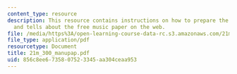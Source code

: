 ```yaml
---
content_type: resource
description: This resource contains instructions on how to prepare the music notations,
  and tells about the free music paper on the web.
file: /media/https%3A/open-learning-course-data-rc.s3.amazonaws.com/21m-301-harmony-and-counterpoint-i-spring-2005/856c8ee6735807523345aa304ceaa953_21m_300_manupap.pdf
file_type: application/pdf
resourcetype: Document
title: 21m_300_manupap.pdf
uid: 856c8ee6-7358-0752-3345-aa304ceaa953
---
```

